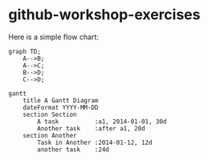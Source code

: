 # github-workshop-exercises

Here is a simple flow chart:

```mermaid
graph TD;
    A-->B;
    A-->C;
    B-->D;
    C-->D;
```

```mermaid
gantt
    title A Gantt Diagram
    dateFormat YYYY-MM-DD
    section Section
        A task          :a1, 2014-01-01, 30d
        Another task    :after a1, 20d
    section Another
        Task in Another :2014-01-12, 12d
        another task    :24d
```
